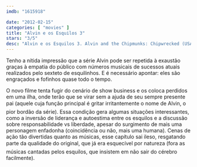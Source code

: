 ```yaml
---
imdb: "1615918"

date: "2012-02-15"
categories: [ "movies" ]
title: "Alvin e os Esquilos 3"
stars: "3/5"
desc: "Alvin e os Esquilos 3. Alvin and the Chipmunks: Chipwrecked (USA, 2011). Dirigido por Mike Mitchell. Escrito por Jonathan Aibel, Glenn Berger, Ross Bagdasarian, Janice Karman. Com Jason Lee, David Cross, Jenny Slate, Justin Long, Matthew Gray Gubler, Jesse McCartney, Amy Poehler, Anna Faris, Christina Applegate."
---
```

Tenho a nítida impressão que a série Alvin pode ser repetida à exaustão graças à empatia do público com números musicais de sucessos atuais realizados pelo sexteto de esquilinhos. E é necessário apontar: eles são engraçados e fofinhos quase todo o tempo.

O novo filme tenta fugir do cenário de show business e os coloca perdidos em uma ilha, onde terão que se virar sem a ajuda de seu sempre presente pai (aquele cuja função principal é gritar irritantemente o nome de Alvin, o pior bordão da série). Essa condição gera algumas situações interessantes, como a inversão de liderança e autoestima entre os esquilos e a discussão sobre responsabilidade vs liberdade, apesar do surgimento de mais uma personagem enfadonha (coincidência ou não, mais uma humana).
Cenas de ação tão divertidas quanto as músicas, esse capítulo sai ileso, resgatando parte da qualidade do original, que já era esquecível por natureza (fora as músicas cantadas pelos esquilos, que insistem em não sair do cérebro facilmente).

